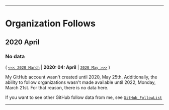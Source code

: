 
***

# Organization Follows

## 2020 April

### No data

( [`<<< 2020 March`](/Follows/2020/03_March/) | **2020: 04: April** | [`2020 May >>>`](/Follows/2020/05_May/) )

My GitHub account wasn't created until 2020, May 25th. Additionally, the ability to follow organizations wasn't made available until 2022, Monday, March 21st. For that reason, there is no data here.

If you want to see other GitHub follow data from me, see [`GitHub_FollowList`](https://github.com/seanpm2001/GitHub_FollowList/)

***
